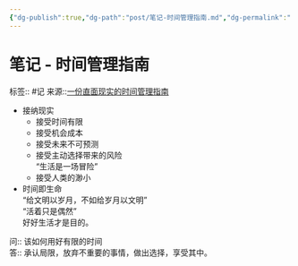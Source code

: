 ```yaml
---
{"dg-publish":true,"dg-path":"post/笔记-时间管理指南.md","dg-permalink":"post/20230322210243","permalink":"/post/20230322210243/","title":"笔记-时间管理指南","noteIcon":1,"created":"2023-03-22T21:02:43.569+08:00","updated":""}
---
```


# 笔记 - 时间管理指南
标签:: #记
来源::[一份直面现实的时间管理指南](https://weichen.blog/time/)

- 接纳现实
	- 接受时间有限
	- 接受机会成本
	- 接受未来不可预测
	- 接受主动选择带来的风险  
		“生活是一场冒险”
	- 接受人类的渺小
- 时间即生命  
	“给文明以岁月，不如给岁月以文明”  
	“活着只是偶然”  
	好好生活才是目的。

问:: 该如何用好有限的时间  
答:: 承认局限，放弃不重要的事情，做出选择，享受其中。
